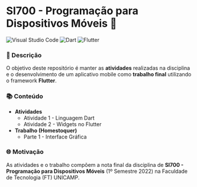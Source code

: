 # SI700 - Programação para Dispositivos Móveis 📱

![Visual Studio Code](https://img.shields.io/badge/Visual_Studio_Code-0078D4?style=for-the-badge&logo=visual%20studio%20code&logoColor=white) ![Dart](https://img.shields.io/badge/Dart-0175C2?style=for-the-badge&logo=dart&logoColor=white) ![Flutter](https://img.shields.io/badge/Flutter-02569B?style=for-the-badge&logo=flutter&logoColor=white) 

### 📃 Descrição

O objetivo deste repositório é manter as **atividades** realizadas na disciplina e o desenvolvimento de um aplicativo mobile como **trabalho final** utilizando o framework **Flutter**.

### 📚 Conteúdo

- **Atividades**
  - Atividade 1 - Linguagem Dart
  - Atividade 2 - Widgets no Flutter
- **Trabalho (Homestoquer)**
  - Parte 1 - Interface Gráfica



### 🌐 Motivação

As atividades e o trabalho compõem a nota final da disciplina de **SI700 - Programação para Dispositivos Móveis** (1º Semestre 2022) na Faculdade de Tecnologia (FT) UNICAMP.
